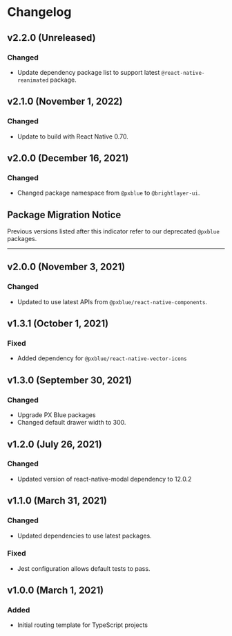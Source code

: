 # Changelog

## v2.2.0 (Unreleased)

### Changed

-   Update dependency package list to support latest `@react-native-reanimated` package.

## v2.1.0 (November 1, 2022)

### Changed

-   Update to build with React Native 0.70.

## v2.0.0 (December 16, 2021)

### Changed

-   Changed package namespace from `@pxblue` to `@brightlayer-ui`.

## Package Migration Notice

Previous versions listed after this indicator refer to our deprecated `@pxblue` packages.

---

## v2.0.0 (November 3, 2021)

### Changed

- Updated to use latest APIs from `@pxblue/react-native-components`.

## v1.3.1 (October 1, 2021)

### Fixed

- Added dependency for `@pxblue/react-native-vector-icons`

## v1.3.0 (September 30, 2021)

### Changed
- Upgrade PX Blue packages
- Changed default drawer width to 300.

## v1.2.0 (July 26, 2021)

### Changed
- Updated version of react-native-modal dependency to 12.0.2

## v1.1.0 (March 31, 2021)

### Changed
-   Updated dependencies to use latest packages.

### Fixed
-   Jest configuration allows default tests to pass.

## v1.0.0 (March 1, 2021)

### Added

-   Initial routing template for TypeScript projects